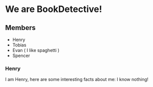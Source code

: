 # We are BookDetective!
## Members
- Henry
- Tobias
- Evan ( I like spaghetti )
- Spencer

### Henry
I am Henry, here are some interesting facts about me: I know nothing!
